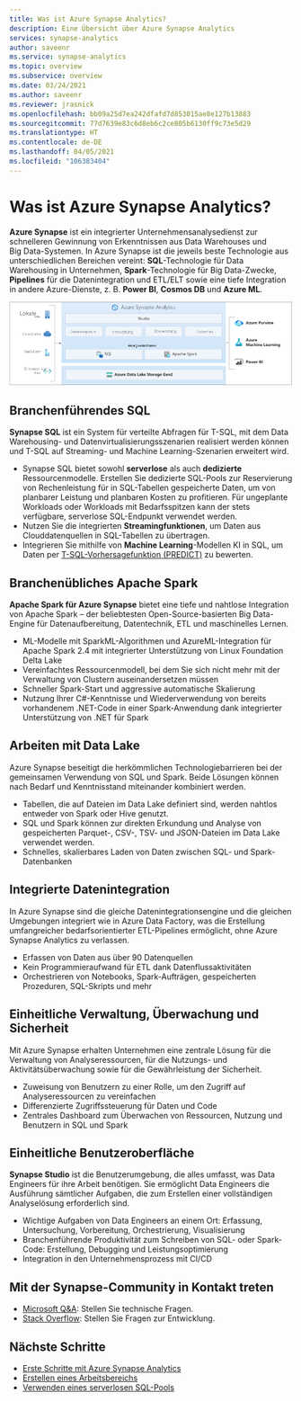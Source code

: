 ```yaml
---
title: Was ist Azure Synapse Analytics?
description: Eine Übersicht über Azure Synapse Analytics
services: synapse-analytics
author: saveenr
ms.service: synapse-analytics
ms.topic: overview
ms.subservice: overview
ms.date: 03/24/2021
ms.author: saveenr
ms.reviewer: jrasnick
ms.openlocfilehash: bb09a25d7ea242dfafd7d853015ae8e127b13883
ms.sourcegitcommit: 77d7639e83c6d8eb6c2ce805b6130ff9c73e5d29
ms.translationtype: HT
ms.contentlocale: de-DE
ms.lasthandoff: 04/05/2021
ms.locfileid: "106383404"
---
```

# <a name="what-is-azure-synapse-analytics"></a>Was ist Azure Synapse Analytics?

**Azure Synapse** ist ein integrierter Unternehmensanalysedienst zur schnelleren Gewinnung von Erkenntnissen aus Data Warehouses und Big Data-Systemen. In Azure Synapse ist die jeweils beste Technologie aus unterschiedlichen Bereichen vereint: **SQL**-Technologie für Data Warehousing in Unternehmen, **Spark**-Technologie für Big Data-Zwecke, **Pipelines** für die Datenintegration und ETL/ELT sowie eine tiefe Integration in andere Azure-Dienste, z. B. **Power BI**, **Cosmos DB** und **Azure ML**.

![Diagramm der Architektur von Azure Synapse Analytics.](./media/overview-what-is/synapse-architecture.png)

## <a name="industry-leading-sql"></a>Branchenführendes SQL

**Synapse SQL** ist ein System für verteilte Abfragen für T-SQL, mit dem Data Warehousing- und Datenvirtualisierungsszenarien realisiert werden können und T-SQL auf Streaming- und Machine Learning-Szenarien erweitert wird.

* Synapse SQL bietet sowohl **serverlose** als auch **dedizierte** Ressourcenmodelle. Erstellen Sie dedizierte SQL-Pools zur Reservierung von Rechenleistung für in SQL-Tabellen gespeicherte Daten, um von planbarer Leistung und planbaren Kosten zu profitieren. Für ungeplante Workloads oder Workloads mit Bedarfsspitzen kann der stets verfügbare, serverlose SQL-Endpunkt verwendet werden.
* Nutzen Sie die integrierten **Streamingfunktionen**, um Daten aus Clouddatenquellen in SQL-Tabellen zu übertragen.
* Integrieren Sie mithilfe von **Machine Learning**-Modellen KI in SQL, um Daten per [T-SQL-Vorhersagefunktion (PREDICT)](/sql/t-sql/queries/predict-transact-sql?view=azure-sqldw-latest&preserve-view=true) zu bewerten.

## <a name="industry-standard-apache-spark"></a>Branchenübliches Apache Spark

**Apache Spark für Azure Synapse** bietet eine tiefe und nahtlose Integration von Apache Spark – der beliebtesten Open-Source-basierten Big Data-Engine für Datenaufbereitung, Datentechnik, ETL und maschinelles Lernen.

* ML-Modelle mit SparkML-Algorithmen und AzureML-Integration für Apache Spark 2.4 mit integrierter Unterstützung von Linux Foundation Delta Lake
* Vereinfachtes Ressourcenmodell, bei dem Sie sich nicht mehr mit der Verwaltung von Clustern auseinandersetzen müssen
* Schneller Spark-Start und aggressive automatische Skalierung
* Nutzung Ihrer C#-Kenntnisse und Wiederverwendung von bereits vorhandenem .NET-Code in einer Spark-Anwendung dank integrierter Unterstützung von .NET für Spark

## <a name="working-with-your-data-lake"></a>Arbeiten mit Data Lake

Azure Synapse beseitigt die herkömmlichen Technologiebarrieren bei der gemeinsamen Verwendung von SQL und Spark. Beide Lösungen können nach Bedarf und Kenntnisstand miteinander kombiniert werden.

* Tabellen, die auf Dateien im Data Lake definiert sind, werden nahtlos entweder von Spark oder Hive genutzt.
* SQL und Spark können zur direkten Erkundung und Analyse von gespeicherten Parquet-, CSV-, TSV- und JSON-Dateien im Data Lake verwendet werden.
* Schnelles, skalierbares Laden von Daten zwischen SQL- und Spark-Datenbanken

## <a name="built-in-data-integration"></a>Integrierte Datenintegration

In Azure Synapse sind die gleiche Datenintegrationsengine und die gleichen Umgebungen integriert wie in Azure Data Factory, was die Erstellung umfangreicher bedarfsorientierter ETL-Pipelines ermöglicht, ohne Azure Synapse Analytics zu verlassen.

* Erfassen von Daten aus über 90 Datenquellen
* Kein Programmieraufwand für ETL dank Datenflussaktivitäten
* Orchestrieren von Notebooks, Spark-Aufträgen, gespeicherten Prozeduren, SQL-Skripts und mehr

## <a name="unified-management-monitoring-and-security"></a>Einheitliche Verwaltung, Überwachung und Sicherheit

Mit Azure Synapse erhalten Unternehmen eine zentrale Lösung für die Verwaltung von Analyseressourcen, für die Nutzungs- und Aktivitätsüberwachung sowie für die Gewährleistung der Sicherheit.

* Zuweisung von Benutzern zu einer Rolle, um den Zugriff auf Analyseressourcen zu vereinfachen
* Differenzierte Zugriffssteuerung für Daten und Code
* Zentrales Dashboard zum Überwachen von Ressourcen, Nutzung und Benutzern in SQL und Spark

## <a name="unified-experience"></a>Einheitliche Benutzeroberfläche

**Synapse Studio** ist die Benutzerumgebung, die alles umfasst, was Data Engineers für ihre Arbeit benötigen. Sie ermöglicht Data Engineers die Ausführung sämtlicher Aufgaben, die zum Erstellen einer vollständigen Analyselösung erforderlich sind.

* Wichtige Aufgaben von Data Engineers an einem Ort: Erfassung, Untersuchung, Vorbereitung, Orchestrierung, Visualisierung
* Branchenführende Produktivität zum Schreiben von SQL- oder Spark-Code: Erstellung, Debugging und Leistungsoptimierung
* Integration in den Unternehmensprozess mit CI/CD

## <a name="engage-with-the-synapse-community"></a>Mit der Synapse-Community in Kontakt treten

- [Microsoft Q&A](/answers/topics/azure-synapse-analytics.html): Stellen Sie technische Fragen.
- [Stack Overflow](https://stackoverflow.com/questions/tagged/azure-synapse): Stellen Sie Fragen zur Entwicklung.

## <a name="next-steps"></a>Nächste Schritte

* [Erste Schritte mit Azure Synapse Analytics](get-started.md)
* [Erstellen eines Arbeitsbereichs](quickstart-create-workspace.md)
* [Verwenden eines serverlosen SQL-Pools](quickstart-sql-on-demand.md)
